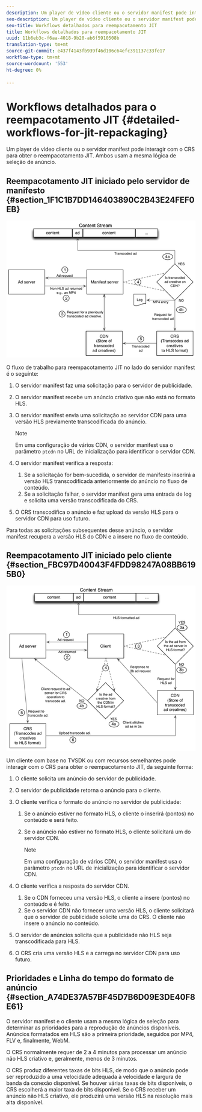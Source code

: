 ```yaml
---
description: Um player de vídeo cliente ou o servidor manifest pode interagir com o CRS para obter o reempacotamento JIT. Ambos usam a mesma lógica de seleção de anúncio.
seo-description: Um player de vídeo cliente ou o servidor manifest pode interagir com o CRS para obter o reempacotamento JIT. Ambos usam a mesma lógica de seleção de anúncio.
seo-title: Workflows detalhados para reempacotamento JIT
title: Workflows detalhados para reempacotamento JIT
uuid: 11b6eb3c-f6aa-4018-9b20-ab6f5910508b
translation-type: tm+mt
source-git-commit: e437f4143fb939f46d106c64efc391137c33fe17
workflow-type: tm+mt
source-wordcount: '553'
ht-degree: 0%

---
```



# Workflows detalhados para o reempacotamento JIT {#detailed-workflows-for-jit-repackaging}

Um player de vídeo cliente ou o servidor manifest pode interagir com o CRS para obter o reempacotamento JIT. Ambos usam a mesma lógica de seleção de anúncio.

## Reempacotamento JIT iniciado pelo servidor de manifesto {#section_1F1C1B7DD146403890C2B43E24FEF0EB}

![](assets/ssai_JIT-workflow_web.png)

O fluxo de trabalho para reempacotamento JIT no lado do servidor manifest é o seguinte:

1. O servidor manifest faz uma solicitação para o servidor de publicidade.
1. O servidor manifest recebe um anúncio criativo que não está no formato HLS.
1. O servidor manifest envia uma solicitação ao servidor CDN para uma versão HLS previamente transcodificada do anúncio.

   >[!NOTE]
   >
   >Em uma configuração de vários CDN, o servidor manifest usa o parâmetro `ptcdn` no URL de inicialização para identificar o servidor CDN.

1. O servidor manifest verifica a resposta:

   1. Se a solicitação for bem-sucedida, o servidor de manifesto inserirá a versão HLS transcodificada anteriormente do anúncio no fluxo de conteúdo.
   1. Se a solicitação falhar, o servidor manifest gera uma entrada de log e solicita uma versão transcodificada do CRS.

1. O CRS transcodifica o anúncio e faz upload da versão HLS para o servidor CDN para uso futuro.

Para todas as solicitações subsequentes desse anúncio, o servidor manifest recupera a versão HLS do CDN e a insere no fluxo de conteúdo.

## Reempacotamento JIT iniciado pelo cliente {#section_FBC97D40043F4FDD98247A08BB6195B0}

<!--<a id="fig_hkn_ndt_3z"></a>-->

![](assets/ssai_JIT-workflow_client_web.png)

Um cliente com base no TVSDK ou com recursos semelhantes pode interagir com o CRS para obter o reempacotamento JIT, da seguinte forma:

1. O cliente solicita um anúncio do servidor de publicidade.
1. O servidor de publicidade retorna o anúncio para o cliente.
1. O cliente verifica o formato do anúncio no servidor de publicidade:

   1. Se o anúncio estiver no formato HLS, o cliente o inserirá (pontos) no conteúdo e será feito.
   1. Se o anúncio não estiver no formato HLS, o cliente solicitará um do servidor CDN.

      >[!NOTE]
      >
      >Em uma configuração de vários CDN, o servidor manifest usa o parâmetro `ptcdn` no URL de inicialização para identificar o servidor CDN.

1. O cliente verifica a resposta do servidor CDN.

   1. Se o CDN forneceu uma versão HLS, o cliente a insere (pontos) no conteúdo e é feito.
   1. Se o servidor CDN não fornecer uma versão HLS, o cliente solicitará que o servidor de publicidade solicite uma do CRS. O cliente não insere o anúncio no conteúdo.

1. O servidor de anúncios solicita que a publicidade não HLS seja transcodificada para HLS.
1. O CRS cria uma versão HLS e a carrega no servidor CDN para uso futuro.

## Prioridades e Linha do tempo do formato de anúncio {#section_A74DE37A57BF45D7B6D09E3DE40F8E61}

O servidor manifest e o cliente usam a mesma lógica de seleção para determinar as prioridades para a reprodução de anúncios disponíveis. Anúncios formatados em HLS são a primeira prioridade, seguidos por MP4, FLV e, finalmente, WebM.

O CRS normalmente requer de 2 a 4 minutos para processar um anúncio não HLS criativo e, geralmente, menos de 3 minutos.

O CRS produz diferentes taxas de bits HLS, de modo que o anúncio pode ser reproduzido a uma velocidade adequada à velocidade e largura de banda da conexão disponível. Se houver várias taxas de bits disponíveis, o CRS escolherá a maior taxa de bits disponível. Se o CRS receber um anúncio não HLS criativo, ele produzirá uma versão HLS na resolução mais alta disponível.